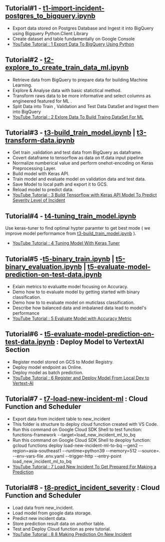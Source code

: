 ## Tutorial#1 - [t1-import-incident-postgres_to_bigquery.ipynb](https://github.com/technqvi/MyYoutube-Demo/blob/main/google_data_ai/t1-import-incident-postgres_to_bigquery.ipynb "t1-import-incident-postgres_to_bigquery.ipynb")
- Export data stored on Postgres Database and Ingest it into BigQuery using Bigquery Python.Client Library
- Create dataset and table fundamentally on Google Console
- [YouTube Tutorial : 1 Export Data To BigQuery Using Python](https://www.youtube.com/watch?v=kgEe4Fb1s1U&t=2011s)

## Tutorial#2 - [t2-explore_to_create_train_data_ml.ipynb](https://github.com/technqvi/MyYoutube-Demo/blob/main/google_data_ai/t2-explore_to_create_train_data_ml.ipynb "t2-explore_to_create_train_data_ml.ipynb")
- Retrieve data from BigQuery to prepare data for building Machine Learning.
- Explore & Analyse data with basic statictical method.
- Transform raws data to be more informative and select columns as engineered featured for ML .
- Split Data into Train , Validation and Test Data DataSet and  Ingest them into BigQuery
- [YouTube Tutorial : 2 Exlore Data To Build Traing DataSet For ML](https://www.youtube.com/watch?v=Uzh5Wc4yZSQ)

## Tutorial#3 - [t3-build_train_model.ipynb](https://github.com/technqvi/MyYoutube-Demo/blob/main/google_data_ai/t3-build_train_model.ipynb) | [t3-transform-data.ipynb](https://github.com/technqvi/MyYoutube-Demo/blob/main/google_data_ai/t3-transform-data.ipynb)
- Get train ,validation and test data from BigQuery as dataframe.
- Covert dataframe to tensorflow as data on tf.data input pipeline
- Normalize numberical value and perform onehot-encoding on Keras Preprocessing Layer.
- Build model with Keras API.
- Train model and evaluate model on validation data and test data.
- Save Model to local path and export it to GCS.
- Reload model to predict data.
- [YouTube Tutorial : 3 Build Tensorflow with Keras API Model To Predict Severity Level of Incident](https://www.youtube.com/watch?v=ycDBWiXzZqQ)


## Tutorial#4 - [t4-tuning_train_model.ipynb](https://github.com/technqvi/MyYoutube-Demo/blob/main/google_data_ai/t4-tuning_train_model.ipynb )
Use keras-tuner to find optimal hypter paramter to get best mode ( we improve model performamce from [t3-build_train_model.ipynb](https://github.com/technqvi/MyYoutube-Demo/blob/main/google_data_ai/t3-build_train_model.ipynb) ).
- [YouTube Tutorial : 4 Tuning Model With Keras Tuner](https://www.youtube.com/watch?v=uDwrhbMMPxw)


## Tutorial#5 -[t5-binary_train.ipynb](https://github.com/technqvi/MyYoutube-Demo/blob/main/google_data_ai/t5-build_train_binaryclass_model.ipynb) | [t5-binary_evaluation.ipynb](https://github.com/technqvi/MyYoutube-Demo/blob/main/google_data_ai/t5-evaluate-binary_model-prediction-data.ipynb) | [t5-evaluate-model-prediction-on-test-data.ipynb](https://github.com/technqvi/MyYoutube-Demo/blob/main/google_data_ai/t5-evaluate-model-prediction.ipynb)
- Exlain metrics to evaluatte model focusing on Accuracy.
- Demo how to to evaluate model by getting started with binary classification.
- Demo how to to evaluate model on muticlass classification.
- Describe how balanced data and imbalaned data lead to model's performance
- [YouTube Tutorial : 5 Evaluate Model with Accuracy Metric](https://www.youtube.com/watch?v=itfTFz4e7tg)

## Tutorial#6 - [t5-evaluate-model-prediction-on-test-data.ipynb](https://github.com/technqvi/MyYoutube-Demo/blob/main/google_data_ai/t5-evaluate-model-prediction.ipynb) : Deploy Model to VertextAI Section
 - Register model stored on GCS to Model Registry.
 - Deploy model endpoint as Online.
 - Deploy model as batch prediction.
 - [YouTube Tutorial : 6 Register and Deploy Model From Local Dev to Vertext-AI](https://www.youtube.com/watch?v=7Ee7j-lEHBY)
 
 ## Tutorial#7 - [t7-load-new-incident-ml](https://github.com/technqvi/MyYoutube-Demo/tree/main/google_data_ai/t7-load-new-incident-ml) : Cloud Function and Scheduler
 - Export data from incident  table to new_incident
 - This folder is structure to deploy cloud function created with VS Code.
 - Run this command  on Google Cloud SDK Shell to test function:   functions-framework --target=load_new_incident_ml_to_bq 
 - Run this command on Google Cloud SDK Shell to deoploy function: gcloud functions deploy load-new-incident-ml-to-bq  --gen2  --region=asia-southeast1  --runtime=python39  --memory=512 --source=.  --env-vars-file .env.yaml  --trigger-http   --entry-point  load_new_incident_ml_to_bq
 - [YouTube Tutorial : 7 Load New Incident To Get Prepared For Making a Prediction](https://www.youtube.com/watch?v=uR23WkS8XjQ)
 
  ## Tutorial#8 - [t8-predict_incident_severity](https://github.com/technqvi/MyYoutube-Demo/tree/main/google_data_ai/t7-load-new-incident-ml) : Cloud Function and Scheduler
 - Load data from new_incident.
 - Load model from google data storage.
 - Predict new incident data.
 - Store prediction result data on anothor table.
 - Test and Deploy Cloud function as prev tutorial.
 - [YouTube Tutorial : 8 8 Making Prediction On New Incident](https://www.youtube.com/watch?v=kCgyMRXmaTs&feature=youtu.be)